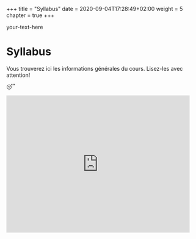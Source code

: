 +++
title = "Syllabus"
date = 2020-09-04T17:28:49+02:00
weight = 5
chapter = true
+++

<div style="text-align: left"> your-text-here </div>

# Syllabus 
<div style="text-align: left">Vous trouverez ici les informations générales du cours. Lisez-les avec attention!</div>

:sleeping:

<iframe src="https://giphy.com/embed/TNwRJDrAry7qU" width="480" height="360" frameBorder="0" class="giphy-embed" allowFullScreen></iframe>


